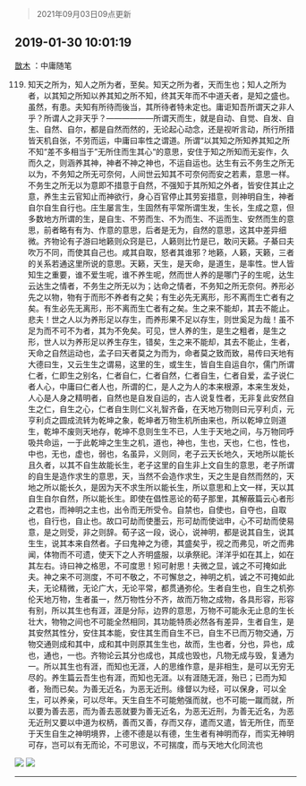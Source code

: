 > 2021年09月03日09点更新
<link rel="stylesheet" href="https://cdn.jsdelivr.net/gh/taotie6/sampleJSON@main/css/photo_show.css">


 ## 2019-01-30 10:01:19 

 [㪚木](https://www.coolapk.com/feed/10040075?shareKey=MjBiZDQ0OWU4MWU3NjEzMTc0NzU~) ：中庸随笔

119. 知天之所为，知人之所为者，至矣。知天之所为者，天而生也；知人之所为者，以其知之所知以养其知之所不知，终其天年而不中道夭者，是知之盛也。虽然，有患。夫知有所待而後当，其所待者特未定也。庸讵知吾所谓天之非人乎？所谓人之非天乎？——————所谓天而生<!--break-->，就是自动、自觉、自发、自生、自然、自尔，都是自然而然的，无论起心动念，还是视听言动，所行所措皆天机自张，不劳而运，中庸曰率性之谓道。所谓“以其知之所知养其知之所不知“差不多相当于”无所住而生其心“的意思，安住于知之所知而无妄作，久而久之，则涵养其神，神者不神之神也，不运自运也。达生有云不务生之所无以为，不务知之所无可奈何，人间世云知其不可奈何而安之若素，意思一样。不务生之所无以为意即不措意于自然，不强知于其所知之外者，皆安住其止之意，养生主云官知止而神欲行，身心百官停止其劳妄措意，则神明自生，神者自尔自生自行也。庄生屡言生，生固然有平常所谓生发，生长，生成之意，但多数地方所谓的生，是自生、不劳而生、不为而生、不运而生、安然而生的意思，前者略有有为、作意的意思，后者是无为，自然的意思，这其中差异细微。齐物论有子游曰地籁则众窍是已，人籁则比竹是已，敢问天籁。子綦曰夫吹万不同，而使其自己也。咸其自取，怒者其谁邪？地籁，人籁，天籁，三者的关系若通这里所说的意思。天籁，天生，是天命，是道生，是率性。世人皆知生之重要，谁不爱生呢，谁不养生呢，然而世人养的是哪门子的生呢，达生云达生之情者，不务生之所无以为；达命之情者，不务知之所无奈何。养形必先之以物，物有于而形不养者有之矣；有生必先无离形，形不离而生亡者有之矣。有生必先无离形，形不离而生亡者有之矣。生之来不能却，其去不能止。悲夫！世之人以为养形足以存生，而养形果不足以存生，则世奚足为哉！虽不足为而不可不为者，其为不免矣。可见，世人养的生，是生之粗者，是生之形，世人以为养形足以养生存生，错矣，生之来不能却，其去不能止，生者，天命之自然运动也，孟子曰天者莫之为而为，命者莫之致而致，易传曰天地有大德曰生，又云生生之谓易，这里的生，或生生，皆自生自运自尔，儒门所谓仁者，仁即生之别名，仁者自仁，仁者自然，仁者自生，仁者自爱，孟子说仁者人心，中庸曰仁者人也，所谓的仁，是人之为人的本来根源，本来生发处，人心是人身之精明者，自然也是自发自运的，古人说复性者，无非复此安然自生之仁，自生之心，仁者自生则仁义礼智齐备，在天地万物则曰元亨利贞，元亨利贞之圆成流转为乾坤之象，乾坤者万物生机所由来也，所以乾坤立则道生，乾坤不废则天地存，乾坤不息则生生不已，人生于天地之间，与万物同呼吸共命运，一于此乾坤之生生之机，道也，神也，生也，天也，仁也，性也，中也，无也，虚也，弱也，名虽异，义则同，老子云天长地久，天地所以能长且久者，以其不自生故能长生，老子这里的自生非上文自生的意思，老子所谓的自生是造作求生的意思，天，当然不会造作求生，天之生是自然而然的，天地之所以能长久，是因为天不求生所以能长生，所以意思和上文一样，天以其自生自尔自然，所以能长生。即使在倡性恶论的荀子那里，其解蔽篇云心者形之君也，而神明之主也，出令而无所受令。自禁也，自使也，自夺也，自取也，自行也，自止也。故口可劫而使墨云，形可劫而使诎申，心不可劫而使易意，是之则受，非之则辞。荀子这一段，说心，说神明，都是说其自生，说其生生，说其本来自然者。子曰鬼神之为德，其盛矣乎，视之而弗见，听之而弗闻，体物而不可遗，使天下之人齐明盛服，以承祭祀。洋洋乎如在其上，如在其左右。诗曰神之格思，不可度思！矧可射思！夫微之显，诚之不可掩如此夫。神之来不可测度，不可不敬之，不可懈怠之，神明之机，诚之不可掩如此夫，无论精微，无论广大，无论平常，都贯通弥伦。生者自生也，自生之机弥伦天地万物，生者虽一，然万物性分不齐，故而万物之成物，各具形容，形容有别，所以其生也有涯，涯是分际，边界的意思，万物不可能永无止息的生长壮大，物物之间也不可能全然相同，其功能特质必然各有差异，生者自生，是其安然其性分，安住其本能，安住其生而自生不已，自生不已而万物交通，万物交通则成和其中，成和其中则原其生生也，故而，生也者，分也，异也，成也，通也，一也。齐物论云其分也成也，其成也毁也，凡物无成与毁，复通为一。所以其生也有涯，而知也无涯，人的思维作意，是非相生，是可以无穷无尽的。养生篇云吾生也有涯，而知也无涯。以有涯随无涯，殆已；已而为知者，殆而已矣。为善无近名，为恶无近刑。缘督以为经，可以保身，可以全生，可以养亲，可以尽年。天生自生不可能勉强而就，也不可能一蹴而就，所以要为善去恶，而为善去恶就要为善无近名，为恶无近刑，为善无近名，为恶无近刑又要以中道为权柄，善而又善，存而又存，遣而又遣，皆无所住，而至于天生自生之神明境界，上德不德是以有德，生生者有神明而存，而实无神明可存，岂可以有无而论，不可思议，不可揣度，而与天地大化同流也 

<div class="album">
<img class="img-item" src="http://image.coolapk.com/feed/2019/0130/10/1081091_1548813675_8864@1113x816.jpg" />
<img class="img-item" src="http://image.coolapk.com/feed/2018/1202/10/1068957_1543717568_9297@342x340.gif" />
</div>

 ------- 

